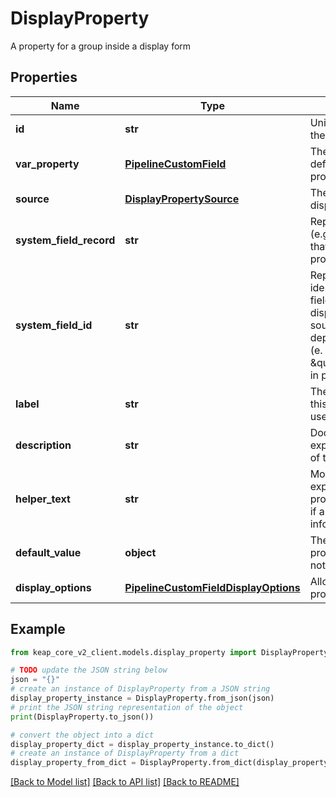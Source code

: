 # DisplayProperty

A property for a group inside a display form

## Properties

Name | Type | Description | Notes
------------ | ------------- | ------------- | -------------
**id** | **str** | Unique identifier for the display property. | [optional] 
**var_property** | [**PipelineCustomField**](PipelineCustomField.md) | The custom field that defines this display property. | [optional] 
**source** | [**DisplayPropertySource**](DisplayPropertySource.md) | The source of the display property. | [optional] 
**system_field_record** | **str** | Represents the domain (e.g., pipeline, contact) that this display property belongs to. | [optional] 
**system_field_id** | **str** | Represents the identifier of the system field that is in that displayProperty. The source of this field will depend on the domain (e. g., \&quot;dealName\&quot; in pipelines) | [optional] 
**label** | **str** | The label to display on this property to help users identify it | [optional] 
**description** | **str** | Documentation that explains the purpose of this property | [optional] 
**helper_text** | **str** | More detailed explanation of the property to be shown if a user requests more information about it | [optional] 
**default_value** | **object** | The value of this property if a value is not explicitly provided | [optional] 
**display_options** | [**PipelineCustomFieldDisplayOptions**](PipelineCustomFieldDisplayOptions.md) | Allowed values for this property | [optional] 

## Example

```python
from keap_core_v2_client.models.display_property import DisplayProperty

# TODO update the JSON string below
json = "{}"
# create an instance of DisplayProperty from a JSON string
display_property_instance = DisplayProperty.from_json(json)
# print the JSON string representation of the object
print(DisplayProperty.to_json())

# convert the object into a dict
display_property_dict = display_property_instance.to_dict()
# create an instance of DisplayProperty from a dict
display_property_from_dict = DisplayProperty.from_dict(display_property_dict)
```
[[Back to Model list]](../README.md#documentation-for-models) [[Back to API list]](../README.md#documentation-for-api-endpoints) [[Back to README]](../README.md)


